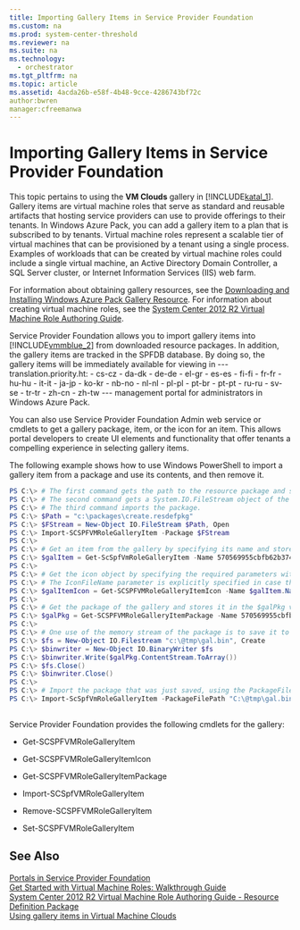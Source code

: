 ```yaml
---
title: Importing Gallery Items in Service Provider Foundation
ms.custom: na
ms.prod: system-center-threshold
ms.reviewer: na
ms.suite: na
ms.technology: 
  - orchestrator
ms.tgt_pltfrm: na
ms.topic: article
ms.assetid: 4acda26b-e58f-4b48-9cce-4286743bf72c
author:bwren
manager:cfreemanwa
---
```

# Importing Gallery Items in Service Provider Foundation
This topic pertains to using the **VM Clouds** gallery in [!INCLUDE[katal_1](../../orch/getstarted/includes/katal_1_md.md)]. Gallery items are virtual machine roles that serve as standard and reusable artifacts that hosting service providers can use to provide offerings to their tenants. In Windows Azure Pack, you can add a gallery item to a plan that is subscribed to by tenants. Virtual machine roles represent a scalable tier of virtual machines that can be provisioned by a tenant using a single process. Examples of workloads that can be created by virtual machine roles could include a single virtual machine, an Active Directory Domain Controller, a SQL Server cluster, or Internet Information Services \(IIS\) web farm.  
  
For information about obtaining gallery resources, see the [Downloading and Installing Windows Azure Pack Gallery Resource](http://social.technet.microsoft.com/wiki/contents/articles/20194.downloading-and-installing-windows-azure-pack-gallery-resource.aspx). For information about creating virtual machine roles, see the [System Center 2012 R2 Virtual Machine Role Authoring Guide](http://social.technet.microsoft.com/wiki/contents/articles/18272.system-center-2012-r2-virtual-machine-role-authoring-guide.aspx).  
  
Service Provider Foundation allows you to import gallery items into [!INCLUDE[vmmblue_2](../../om/manage/includes/vmmblue_2_md.md)] from downloaded resource packages. In addition, the gallery items are tracked in the SPFDB database. By doing so, the gallery items will be immediately available for viewing in --- translation.priority.ht:    - cs-cz   - da-dk   - de-de   - el-gr   - es-es   - fi-fi   - fr-fr   - hu-hu   - it-it   - ja-jp   - ko-kr   - nb-no   - nl-nl   - pl-pl   - pt-br   - pt-pt   - ru-ru   - sv-se   - tr-tr   - zh-cn   - zh-tw --- management portal for administrators in Windows Azure Pack.  
  
You can also use Service Provider Foundation Admin web service or cmdlets to get a gallery package, item, or the icon for an item. This allows portal developers to create UI elements and functionality that offer tenants a compelling experience in selecting gallery items.  
  
The following example shows how to use Windows PowerShell to import a gallery item from a package and use its contents, and then remove it.  
  
```powershell  
PS C:\> # The first command gets the path to the resource package and stores it in the $Path variable.   
PS C:\> # The second command gets a System.IO.FileStream object of the package.   
PS C:\> # The third command imports the package.  
PS C:\> $Path = "c:\packages\create.resdefpkg"  
PS C:\> $FStream = New-Object IO.FileStream $Path, Open  
PS C:\> Import-SCSPFVMRoleGalleryItem -Package $FStream  
PS C:\>  
PS C:\> # Get an item from the gallery by specifying its name and store it in the $galItem variable.  
PS C:\> $galItem = Get-ScSpfVmRoleGalleryItem -Name 570569955cbfb62b374358b34467020750f65c  
PS C:\>   
PS C:\> # Get the icon object by specifying the required parameters with the variable.   
PS C:\> # The IconFileName parameter is explicitly specified in case the variable has a null value for the icon file name.  
PS C:\> $galItemIcon = Get-SCSPFVMRoleGalleryItemIcon -Name $galItem.Name -Publisher $galItem.Publisher -Version $galItem.Version -IconFilename "contoso.ico"  
PS C:\>  
PS C:\> # Get the package of the gallery and stores it in the $galPkg variable. This cmdlets returns an System.IO.MemoryStream object.  
PS C:\> $galPkg = Get-SCSPFVMRoleGalleryItemPackage -Name 570569955cbfb62b374358b34467020750f65c -Publisher Microsoft -Version 1.0.0.0  
PS C:\>   
PS C:\> # One use of the memory stream of the package is to save it to a file on your computer.  
PS C:\> $fs = New-Object IO.Filestream "c:\@tmp\gal.bin", Create  
PS C:\> $binwriter = New-Object IO.BinaryWriter $fs  
PS C:\> $binwriter.Write($galPkg.ContentStream.ToArray())  
PS C:\> $fs.Close()  
PS C:\> $binwriter.Close()  
PS C:\>  
PS C:\> # Import the package that was just saved, using the PackageFilePath parameter.  
PS C:\> Import-ScSpfVmRoleGalleryItem -PackageFilePath "C:\@tmp\gal.bin"  
  
```  
  
Service Provider Foundation provides the following cmdlets for the gallery:  
  
-   Get\-SCSPFVMRoleGalleryItem  
  
-   Get\-SCSPFVMRoleGalleryItemIcon  
  
-   Get\-SCSPFVMRoleGalleryItemPackage  
  
-   Import\-SCSpfVMRoleGalleryItem  
  
-   Remove\-SCSPFVMRoleGalleryItem  
  
-   Set\-SCSPFVMRoleGalleryItem  
  
## See Also  
[Portals in Service Provider Foundation](../../spf/Deploy/Portals-in-Service-Provider-Foundation.md)  
[Get Started with Virtual Machine Roles: Walkthrough Guide](http://technet.microsoft.com/library/dn296459.aspx)  
[System Center 2012 R2 Virtual Machine Role Authoring Guide \- Resource Definition Package](http://social.technet.microsoft.com/wiki/contents/articles/18273.system-center-2012-r2-virtual-machine-role-authoring-guide-resource-definition-package.aspx)  
[Using gallery items in Virtual Machine Clouds](assetId:///1a511f2f-c355-430f-a884-2dab52bcfc9c)  
  
